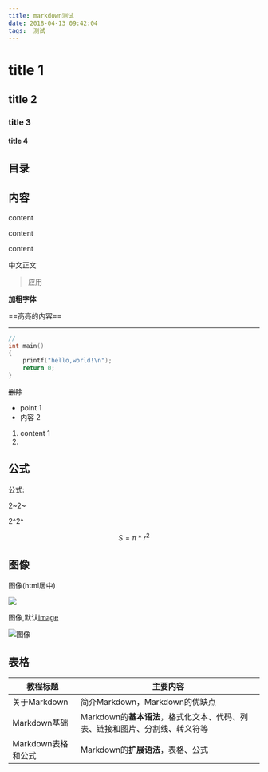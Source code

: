 ```yaml
---
title: markdown测试
date: 2018-04-13 09:42:04
tags:  测试
---
```

# title 1

## title 2

### title 3

#### title 4

## 目录





## 内容

content

content

content

中文正文



> 应用

**加粗字体**

==高亮的内容==

---

<!--注释-->



``` c++
//
int main()
{
	printf("hello,world!\n");
  	return 0;
}
```





~~删除~~



- point 1
- 内容 2

1. content 1
2. ​



## 公式

公式:

2~2~

2^2^

$$
	S = \pi * r^2
$$



## 图像

图像(html居中)

<img src="http://www.qqzhi.com/uploadpic/2014-09-23/000247589.jpg" align="middle">



图像,默认[image](url)

![图像](http://www.qqzhi.com/uploadpic/2014-09-23/000247589.jpg)



## 表格
教程标题| 主要内容
-------|----------
关于Markdown | 简介Markdown，Markdown的优缺点
Markdown基础 | Markdown的**基本语法**，格式化文本、代码、列表、链接和图片、分割线、转义符等
Markdown表格和公式 | Markdown的**扩展语法**，表格、公式
